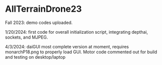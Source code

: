 # AllTerrainDrone23

Fall 2023: demo codes uploaded.

1/20/2024: first code for overall initialization script, integrating depthai, sockets, and MJPEG. 

4/3/2024: daiGUI most complete version at moment, requires monarchP18.png to properly load GUI. Motor code commented out for build and testing on desktop/laptop
